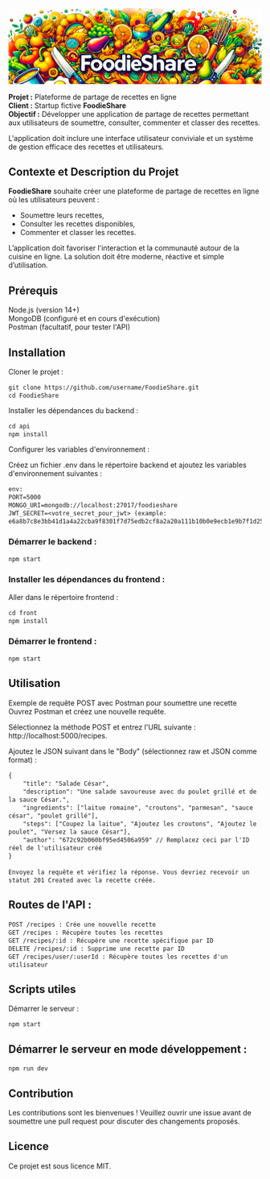 ![logo](./foodie-share-front/src/imgs/foodieShareWide.png)

**Projet :** Plateforme de partage de recettes en ligne  
**Client :** Startup fictive **FoodieShare**  
**Objectif :** Développer une application de partage de recettes permettant aux utilisateurs de soumettre, consulter, commenter et classer des recettes.  

L'application doit inclure une interface utilisateur conviviale et un système de gestion efficace des recettes et utilisateurs.  
  
## Contexte et Description du Projet  

**FoodieShare** souhaite créer une plateforme de partage de recettes en ligne où les utilisateurs peuvent :  
* Soumettre leurs recettes,  
* Consulter les recettes disponibles,  
* Commenter et classer les recettes.  
  
L’application doit favoriser l'interaction et la communauté autour de la cuisine en ligne.
La solution doit être moderne, réactive et simple d’utilisation.  

## Prérequis  
Node.js (version 14+)  
MongoDB (configuré et en cours d'exécution)  
Postman (facultatif, pour tester l'API)  

## Installation  
Cloner le projet :  
```plaintext
git clone https://github.com/username/FoodieShare.git
cd FoodieShare
```
Installer les dépendances du backend :  
```plaintext
cd api
npm install
```
Configurer les variables d'environnement :  

Créez un fichier .env dans le répertoire backend et ajoutez les variables d'environnement suivantes :   
```plaintext
env:  
PORT=5000
MONGO_URI=mongodb://localhost:27017/foodieshare
JWT_SECRET=<votre_secret_pour_jwt> (example: e6a8b7c8e3bb41d1a4a22cba9f8301f7d75edb2cf8a2a20a111b10b0e9ecb1e9b7f1d25419f40d6db8f0191ecbba7382)
```
### Démarrer le backend :  
```plaintext
npm start
```
### Installer les dépendances du frontend :  
Aller dans le répertoire frontend :  
```plaintext
cd front
npm install
```
### Démarrer le frontend :
```plaintext
npm start
```

## Utilisation  

Exemple de requête POST avec Postman pour soumettre une recette  
Ouvrez Postman et créez une nouvelle requête.  
  
Sélectionnez la méthode POST et entrez l'URL suivante : http://localhost:5000/recipes.  
  
Ajoutez le JSON suivant dans le "Body" (sélectionnez raw et JSON comme format) :  

```plaintext
{
    "title": "Salade César",
    "description": "Une salade savoureuse avec du poulet grillé et de la sauce César.",
    "ingredients": ["laitue romaine", "croutons", "parmesan", "sauce césar", "poulet grillé"],
    "steps": ["Coupez la laitue", "Ajoutez les croutons", "Ajoutez le poulet", "Versez la sauce César"],
    "author": "672c92b060bf95ed4506a959" // Remplacez ceci par l'ID réel de l'utilisateur créé
}

Envoyez la requête et vérifiez la réponse. Vous devriez recevoir un statut 201 Created avec la recette créée.
```

## Routes de l'API :  
```
POST /recipes : Crée une nouvelle recette
GET /recipes : Récupère toutes les recettes
GET /recipes/:id : Récupère une recette spécifique par ID
DELETE /recipes/:id : Supprime une recette par ID
GET /recipes/user/:userId : Récupère toutes les recettes d'un utilisateur
```
## Scripts utiles
Démarrer le serveur :
```plaintext
npm start
```
## Démarrer le serveur en mode développement :  
```plaintext
npm run dev  
```

## Contribution  
Les contributions sont les bienvenues ! Veuillez ouvrir une issue avant de soumettre une pull request pour discuter des changements proposés.  
  
## Licence  
Ce projet est sous licence MIT.  
